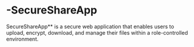 # -SecureShareApp
SecureShareApp** is a secure web application that enables users to upload, encrypt, download, and manage their files within a role-controlled environment.
